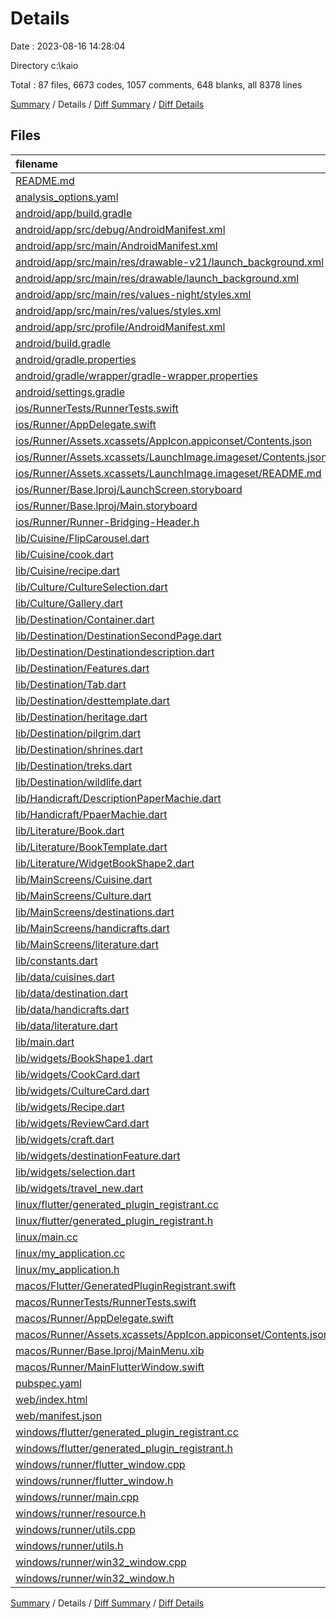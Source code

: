 # Details

Date : 2023-08-16 14:28:04

Directory c:\\kaio

Total : 87 files,  6673 codes, 1057 comments, 648 blanks, all 8378 lines

[Summary](results.md) / Details / [Diff Summary](diff.md) / [Diff Details](diff-details.md)

## Files
| filename | language | code | comment | blank | total |
| :--- | :--- | ---: | ---: | ---: | ---: |
| [README.md](/README.md) | Markdown | 10 | 0 | 7 | 17 |
| [analysis_options.yaml](/analysis_options.yaml) | YAML | 3 | 23 | 4 | 30 |
| [android/app/build.gradle](/android/app/build.gradle) | Groovy | 55 | 5 | 13 | 73 |
| [android/app/src/debug/AndroidManifest.xml](/android/app/src/debug/AndroidManifest.xml) | XML | 3 | 4 | 1 | 8 |
| [android/app/src/main/AndroidManifest.xml](/android/app/src/main/AndroidManifest.xml) | XML | 27 | 6 | 1 | 34 |
| [android/app/src/main/res/drawable-v21/launch_background.xml](/android/app/src/main/res/drawable-v21/launch_background.xml) | XML | 4 | 7 | 2 | 13 |
| [android/app/src/main/res/drawable/launch_background.xml](/android/app/src/main/res/drawable/launch_background.xml) | XML | 4 | 7 | 2 | 13 |
| [android/app/src/main/res/values-night/styles.xml](/android/app/src/main/res/values-night/styles.xml) | XML | 9 | 9 | 1 | 19 |
| [android/app/src/main/res/values/styles.xml](/android/app/src/main/res/values/styles.xml) | XML | 9 | 9 | 1 | 19 |
| [android/app/src/profile/AndroidManifest.xml](/android/app/src/profile/AndroidManifest.xml) | XML | 3 | 4 | 1 | 8 |
| [android/build.gradle](/android/build.gradle) | Groovy | 27 | 0 | 5 | 32 |
| [android/gradle.properties](/android/gradle.properties) | Properties | 3 | 0 | 1 | 4 |
| [android/gradle/wrapper/gradle-wrapper.properties](/android/gradle/wrapper/gradle-wrapper.properties) | Properties | 5 | 0 | 1 | 6 |
| [android/settings.gradle](/android/settings.gradle) | Groovy | 8 | 0 | 4 | 12 |
| [ios/RunnerTests/RunnerTests.swift](/ios/RunnerTests/RunnerTests.swift) | Swift | 7 | 2 | 4 | 13 |
| [ios/Runner/AppDelegate.swift](/ios/Runner/AppDelegate.swift) | Swift | 12 | 0 | 2 | 14 |
| [ios/Runner/Assets.xcassets/AppIcon.appiconset/Contents.json](/ios/Runner/Assets.xcassets/AppIcon.appiconset/Contents.json) | JSON | 122 | 0 | 1 | 123 |
| [ios/Runner/Assets.xcassets/LaunchImage.imageset/Contents.json](/ios/Runner/Assets.xcassets/LaunchImage.imageset/Contents.json) | JSON | 23 | 0 | 1 | 24 |
| [ios/Runner/Assets.xcassets/LaunchImage.imageset/README.md](/ios/Runner/Assets.xcassets/LaunchImage.imageset/README.md) | Markdown | 3 | 0 | 2 | 5 |
| [ios/Runner/Base.lproj/LaunchScreen.storyboard](/ios/Runner/Base.lproj/LaunchScreen.storyboard) | XML | 36 | 1 | 1 | 38 |
| [ios/Runner/Base.lproj/Main.storyboard](/ios/Runner/Base.lproj/Main.storyboard) | XML | 25 | 1 | 1 | 27 |
| [ios/Runner/Runner-Bridging-Header.h](/ios/Runner/Runner-Bridging-Header.h) | C++ | 1 | 0 | 1 | 2 |
| [lib/Cuisine/FlipCarousel.dart](/lib/Cuisine/FlipCarousel.dart) | Dart | 24 | 1 | 5 | 30 |
| [lib/Cuisine/cook.dart](/lib/Cuisine/cook.dart) | Dart | 66 | 71 | 30 | 167 |
| [lib/Cuisine/recipe.dart](/lib/Cuisine/recipe.dart) | Dart | 128 | 118 | 15 | 261 |
| [lib/Culture/CultureSelection.dart](/lib/Culture/CultureSelection.dart) | Dart | 48 | 36 | 6 | 90 |
| [lib/Culture/Gallery.dart](/lib/Culture/Gallery.dart) | Dart | 49 | 1 | 6 | 56 |
| [lib/Destination/Container.dart](/lib/Destination/Container.dart) | Dart | 20 | 1 | 4 | 25 |
| [lib/Destination/DestinationSecondPage.dart](/lib/Destination/DestinationSecondPage.dart) | Dart | 0 | 211 | 8 | 219 |
| [lib/Destination/Destinationdescription.dart](/lib/Destination/Destinationdescription.dart) | Dart | 113 | 0 | 5 | 118 |
| [lib/Destination/Features.dart](/lib/Destination/Features.dart) | Dart | 61 | 1 | 9 | 71 |
| [lib/Destination/Tab.dart](/lib/Destination/Tab.dart) | Dart | 0 | 46 | 4 | 50 |
| [lib/Destination/desttemplate.dart](/lib/Destination/desttemplate.dart) | Dart | 167 | 1 | 9 | 177 |
| [lib/Destination/heritage.dart](/lib/Destination/heritage.dart) | Dart | 130 | 1 | 8 | 139 |
| [lib/Destination/pilgrim.dart](/lib/Destination/pilgrim.dart) | Dart | 91 | 1 | 6 | 98 |
| [lib/Destination/shrines.dart](/lib/Destination/shrines.dart) | Dart | 95 | 1 | 6 | 102 |
| [lib/Destination/treks.dart](/lib/Destination/treks.dart) | Dart | 48 | 1 | 6 | 55 |
| [lib/Destination/wildlife.dart](/lib/Destination/wildlife.dart) | Dart | 53 | 1 | 6 | 60 |
| [lib/Handicraft/DescriptionPaperMachie.dart](/lib/Handicraft/DescriptionPaperMachie.dart) | Dart | 18 | 0 | 5 | 23 |
| [lib/Handicraft/PpaerMachie.dart](/lib/Handicraft/PpaerMachie.dart) | Dart | 100 | 0 | 8 | 108 |
| [lib/Literature/Book.dart](/lib/Literature/Book.dart) | Dart | 182 | 32 | 17 | 231 |
| [lib/Literature/BookTemplate.dart](/lib/Literature/BookTemplate.dart) | Dart | 118 | 1 | 7 | 126 |
| [lib/Literature/WidgetBookShape2.dart](/lib/Literature/WidgetBookShape2.dart) | Dart | 24 | 6 | 7 | 37 |
| [lib/MainScreens/Cuisine.dart](/lib/MainScreens/Cuisine.dart) | Dart | 139 | 5 | 14 | 158 |
| [lib/MainScreens/Culture.dart](/lib/MainScreens/Culture.dart) | Dart | 11 | 4 | 5 | 20 |
| [lib/MainScreens/destinations.dart](/lib/MainScreens/destinations.dart) | Dart | 197 | 1 | 8 | 206 |
| [lib/MainScreens/handicrafts.dart](/lib/MainScreens/handicrafts.dart) | Dart | 1,193 | 6 | 35 | 1,234 |
| [lib/MainScreens/literature.dart](/lib/MainScreens/literature.dart) | Dart | 126 | 1 | 11 | 138 |
| [lib/constants.dart](/lib/constants.dart) | Dart | 7 | 0 | 2 | 9 |
| [lib/data/cuisines.dart](/lib/data/cuisines.dart) | Dart | 813 | 1 | 8 | 822 |
| [lib/data/destination.dart](/lib/data/destination.dart) | Dart | 234 | 1 | 14 | 249 |
| [lib/data/handicrafts.dart](/lib/data/handicrafts.dart) | Dart | 70 | 1 | 6 | 77 |
| [lib/data/literature.dart](/lib/data/literature.dart) | Dart | 351 | 0 | 7 | 358 |
| [lib/main.dart](/lib/main.dart) | Dart | 98 | 1 | 11 | 110 |
| [lib/widgets/BookShape1.dart](/lib/widgets/BookShape1.dart) | Dart | 30 | 43 | 8 | 81 |
| [lib/widgets/CookCard.dart](/lib/widgets/CookCard.dart) | Dart | 20 | 1 | 2 | 23 |
| [lib/widgets/CultureCard.dart](/lib/widgets/CultureCard.dart) | Dart | 99 | 14 | 21 | 134 |
| [lib/widgets/Recipe.dart](/lib/widgets/Recipe.dart) | Dart | 61 | 165 | 21 | 247 |
| [lib/widgets/ReviewCard.dart](/lib/widgets/ReviewCard.dart) | Dart | 19 | 2 | 3 | 24 |
| [lib/widgets/craft.dart](/lib/widgets/craft.dart) | Dart | 31 | 1 | 6 | 38 |
| [lib/widgets/destinationFeature.dart](/lib/widgets/destinationFeature.dart) | Dart | 43 | 2 | 5 | 50 |
| [lib/widgets/selection.dart](/lib/widgets/selection.dart) | Dart | 17 | 1 | 4 | 22 |
| [lib/widgets/travel_new.dart](/lib/widgets/travel_new.dart) | Dart | 54 | 2 | 5 | 61 |
| [linux/flutter/generated_plugin_registrant.cc](/linux/flutter/generated_plugin_registrant.cc) | C++ | 7 | 4 | 5 | 16 |
| [linux/flutter/generated_plugin_registrant.h](/linux/flutter/generated_plugin_registrant.h) | C++ | 5 | 5 | 6 | 16 |
| [linux/main.cc](/linux/main.cc) | C++ | 5 | 0 | 2 | 7 |
| [linux/my_application.cc](/linux/my_application.cc) | C++ | 74 | 11 | 20 | 105 |
| [linux/my_application.h](/linux/my_application.h) | C++ | 7 | 7 | 5 | 19 |
| [macos/Flutter/GeneratedPluginRegistrant.swift](/macos/Flutter/GeneratedPluginRegistrant.swift) | Swift | 6 | 3 | 4 | 13 |
| [macos/RunnerTests/RunnerTests.swift](/macos/RunnerTests/RunnerTests.swift) | Swift | 7 | 2 | 4 | 13 |
| [macos/Runner/AppDelegate.swift](/macos/Runner/AppDelegate.swift) | Swift | 8 | 0 | 2 | 10 |
| [macos/Runner/Assets.xcassets/AppIcon.appiconset/Contents.json](/macos/Runner/Assets.xcassets/AppIcon.appiconset/Contents.json) | JSON | 68 | 0 | 1 | 69 |
| [macos/Runner/Base.lproj/MainMenu.xib](/macos/Runner/Base.lproj/MainMenu.xib) | XML | 343 | 0 | 1 | 344 |
| [macos/Runner/MainFlutterWindow.swift](/macos/Runner/MainFlutterWindow.swift) | Swift | 12 | 0 | 4 | 16 |
| [pubspec.yaml](/pubspec.yaml) | YAML | 73 | 57 | 15 | 145 |
| [web/index.html](/web/index.html) | HTML | 38 | 16 | 6 | 60 |
| [web/manifest.json](/web/manifest.json) | JSON | 35 | 0 | 1 | 36 |
| [windows/flutter/generated_plugin_registrant.cc](/windows/flutter/generated_plugin_registrant.cc) | C++ | 6 | 4 | 5 | 15 |
| [windows/flutter/generated_plugin_registrant.h](/windows/flutter/generated_plugin_registrant.h) | C++ | 5 | 5 | 6 | 16 |
| [windows/runner/flutter_window.cpp](/windows/runner/flutter_window.cpp) | C++ | 48 | 4 | 15 | 67 |
| [windows/runner/flutter_window.h](/windows/runner/flutter_window.h) | C++ | 20 | 5 | 9 | 34 |
| [windows/runner/main.cpp](/windows/runner/main.cpp) | C++ | 30 | 4 | 10 | 44 |
| [windows/runner/resource.h](/windows/runner/resource.h) | C++ | 9 | 6 | 2 | 17 |
| [windows/runner/utils.cpp](/windows/runner/utils.cpp) | C++ | 54 | 2 | 10 | 66 |
| [windows/runner/utils.h](/windows/runner/utils.h) | C++ | 8 | 6 | 6 | 20 |
| [windows/runner/win32_window.cpp](/windows/runner/win32_window.cpp) | C++ | 210 | 24 | 55 | 289 |
| [windows/runner/win32_window.h](/windows/runner/win32_window.h) | C++ | 48 | 31 | 24 | 103 |

[Summary](results.md) / Details / [Diff Summary](diff.md) / [Diff Details](diff-details.md)